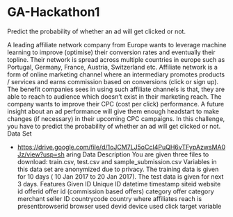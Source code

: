 # GA-Hackathon1
Predict the probability of whether an ad will get clicked or not. 

A leading affiliate network company from Europe wants to leverage machine learning to improve
(optimise) their conversion rates and eventually their topline. Their network is spread across
multiple countries in europe such as Portugal, Germany, France, Austria, Switzerland etc.
Affiliate network is a form of online marketing channel where an intermediary promotes products
/ services and earns commission based on conversions (click or sign up). The benefit
companies sees in using such affiliate channels is that, they are able to reach to audience which
doesn’t exist in their marketing reach.
The company wants to improve their CPC (cost per click) performance. A future insight about an
ad performance will give them enough headstart to make changes (if necessary) in their
upcoming CPC campaigns.
In this challenge, you have to predict the probability of whether an ad will get clicked or not.
Data Set
- https://drive.google.com/file/d/1oJCM7LJ5oCcI4PuQH6vTFypAzwsMA0Jz/view?usp=sh
aring
Data Description
You are given three files to download: train.csv, test.csv and sample_submission.csv Variables
in this data set are anonymized due to privacy.
The training data is given for 10 days ( 10 Jan 2017 to 20 Jan 2017). The test data is given for
next 3 days.
Features Given
ID Unique ID
datetime timestamp
siteid website id
offerid offer id (commission based offers)
category offer category
merchant seller ID
countrycode country where affiliates reach is presentbrowserid browser used
devid device used
click target variable
